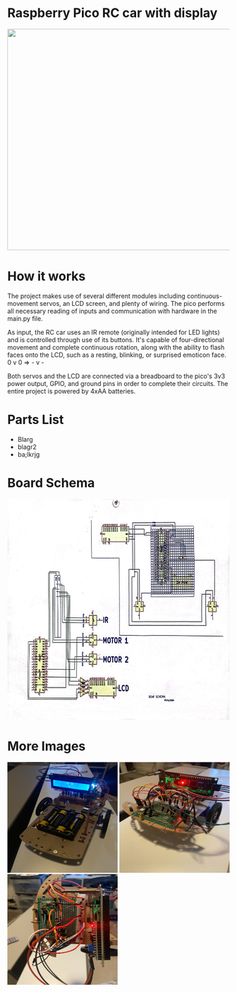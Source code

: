 # Raspberry Pico RC car with display

 <p float = "left">
  <img src = "https://github.com/rileystuartmyers/Raspberry-Pico-RC-car-with-display/blob/ffb5ffe8d5bb3453c63528d39f2ea3c620a5099f/movement_gif.gif" width = 600 height = 500>
 </p>

# How it works

 <p>
  The project makes use of several different modules including continuous-movement servos, an LCD screen, and plenty of wiring.
  The pico performs all necessary reading of inputs and communication with hardware in the main.py file.

  As input, the RC car uses an IR remote (originally intended for LED lights) and is controlled through use of its buttons.
  It's capable of four-directional movement and complete continuous rotation, along with the ability to flash faces onto the LCD, such
  as a resting, blinking, or surprised emoticon face.  0 v 0  =>  - v -

  Both servos and the LCD are connected via a breadboard to the pico's 3v3 power output, GPIO, and ground pins in order to complete their circuits.
  The entire project is powered by 4xAA batteries.
  
 </p>

 # Parts List

  * Blarg
  * blagr2
  * ba;lkrjg
 
# Board Schema

 <p float = "left">
  <img src = "https://github.com/rileystuartmyers/Raspberry-Pico-RC-car-with-display/blob/650f0e7681261073e60a8d31d87e2fcc29cd55f5/IMG_8870.JPG" width = 850 height = 500>
 </p>

# More Images

 <p float = "left">
  <img src = "https://github.com/rileystuartmyers/Raspberry-Pico-RC-car-with-display/blob/ffb5ffe8d5bb3453c63528d39f2ea3c620a5099f/IMG_8980.jpeg" width = 250 height = 250>
  <img src = "https://github.com/rileystuartmyers/Raspberry-Pico-RC-car-with-display/blob/ffb5ffe8d5bb3453c63528d39f2ea3c620a5099f/IMG_8981.jpeg" width = 250 height = 250>
  <img src = "https://github.com/rileystuartmyers/Raspberry-Pico-RC-car-with-display/blob/ffb5ffe8d5bb3453c63528d39f2ea3c620a5099f/IMG_8982.jpeg" width = 250 height = 250>
 </p>
